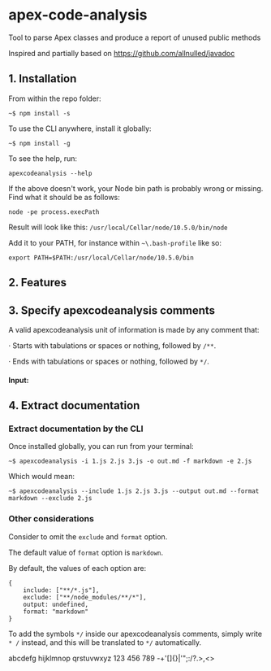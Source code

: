 # apex-code-analysis

Tool to parse Apex classes and produce a report of unused public methods

Inspired and partially based on https://github.com/allnulled/javadoc

## 1. Installation

From within the repo folder:

`~$ npm install -s`

To use the CLI anywhere, install it globally:

`~$ npm install -g`

To see the help, run:

`apexcodeanalysis --help`

If the above doesn't work, your Node bin path is probably wrong or missing.  Find what it should be as follows:

`node -pe process.execPath`

Result will look like this: `/usr/local/Cellar/node/10.5.0/bin/node`

Add it to your PATH, for instance within `~\.bash-profile` like so:

`export PATH=$PATH:/usr/local/Cellar/node/10.5.0/bin`

## 2. Features

## 3. Specify apexcodeanalysis comments

A valid apexcodeanalysis unit of information is made by any comment that:

· Starts with tabulations or spaces or nothing, followed by `/**`.

· Ends with tabulations or spaces or nothing, followed by `*/`.

#### Input:

## 4. Extract documentation

### Extract documentation by the CLI

Once installed globally, you can run from your terminal:

`~$ apexcodeanalysis -i 1.js 2.js 3.js -o out.md -f markdown -e 2.js`

Which would mean:

`~$ apexcodeanalysis --include 1.js 2.js 3.js --output out.md --format markdown --exclude 2.js`

### Other considerations

Consider to omit the `exclude` and `format` option.

The default value of `format` option is `markdown`.

By default, the values of each option are:

```
{
	include: ["**/*.js"],
	exclude: ["**/node_modules/**/*"],
	output: undefined,
	format: "markdown"
}
```

To add the symbols `*/` inside our apexcodeanalysis comments, simply write `* /` instead,
and this will be translated to `*/` automatically.

abcdefg hijklmnop qrstuvwxyz 123 456 789 -+'[]{}\|'";:/?.>,<>